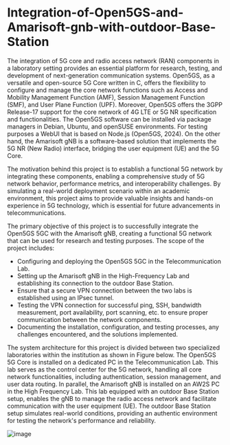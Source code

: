# Integration-of-Open5GS-and-Amarisoft-gnb-with-outdoor-Base-Station
The integration of 5G core and radio access network (RAN) components in a laboratory setting provides an essential platform for research, testing, and development of next-generation communication systems. Open5GS, as a versatile and open-source 5G Core written in C, offers the flexibility to configure and manage the core network functions such as Access and Mobility Management Function (AMF), Session Management Function (SMF), and User Plane Function (UPF). Moreover, Open5GS offers the 3GPP Release-17 support for the core network of 4G LTE or 5G NR specification and functionalities. The Open5GS software can be installed via package managers in Debian, Ubuntu, and openSUSE environments. For testing purposes a WebUI that is based on Node.js (Open5GS, 2024). On the other hand, the Amarisoft gNB is a software-based solution that implements the 5G NR (New Radio) interface, bridging the user equipment (UE) and the 5G Core.

The motivation behind this project is to establish a functional 5G network by integrating these components, enabling a comprehensive study of 5G network behavior, performance metrics, and interoperability challenges. By simulating a real-world deployment scenario within an academic environment, this project aims to provide valuable insights and hands-on experience in 5G technology, which is essential for future advancements in telecommunications.

The primary objective of this project is to successfully integrate the Open5GS 5GC with the Amarisoft gNB, creating a functional 5G network that can be used for research and testing purposes. The scope of the project includes:
- Configuring and deploying the Open5GS 5GC in the Telecommunication Lab.
- Setting up the Amarisoft gNB in the High-Frequency Lab and establishing its connection to the outdoor Base Station.
- Ensure that a secure VPN connection between the two labs is established using an IPsec tunnel.
- Testing the VPN connection for successful ping, SSH, bandwidth measurement, port availability, port scanning, etc. to ensure proper communication between the network components.
- Documenting the installation, configuration, and testing processes, any challenges encountered, and the solutions implemented.

The system architecture for this project is divided between two specialized laboratories within the institution as shown in Figure below. 
The Open5GS 5G Core is installed on a dedicated PC in the Telecommunication Lab. This lab serves as the control center for the 5G network, handling all core network functionalities, including authentication, session management, and user data routing.
In parallel, the Amarisoft gNB is installed on an AW2S PC in the High Frequency Lab. This lab equipped with an outdoor Base Station setup, enables the gNB to manage the radio access network and facilitate communication with the user equipment (UE). The outdoor Base Station setup simulates real-world conditions, providing an authentic environment for testing the network's performance and reliability.

![image](https://github.com/user-attachments/assets/eaa88c9e-2049-4272-8ad8-621a85e70ec4)
